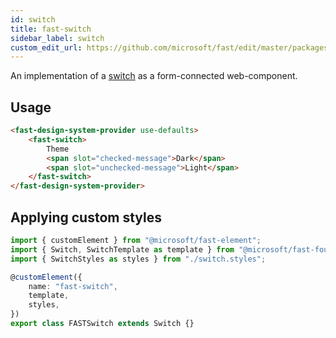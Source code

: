 ```yaml
---
id: switch
title: fast-switch
sidebar_label: switch
custom_edit_url: https://github.com/microsoft/fast/edit/master/packages/web-components/fast-foundation/src/switch/README.md
---
```


An implementation of a [switch](https://w3c.github.io/aria/#switch) as a form-connected web-component.

## Usage

```html
<fast-design-system-provider use-defaults>
    <fast-switch>
        Theme
        <span slot="checked-message">Dark</span>
        <span slot="unchecked-message">Light</span>
    </fast-switch>
</fast-design-system-provider>
```

## Applying custom styles

```ts
import { customElement } from "@microsoft/fast-element";
import { Switch, SwitchTemplate as template } from "@microsoft/fast-foundation";
import { SwitchStyles as styles } from "./switch.styles";

@customElement({
    name: "fast-switch",
    template,
    styles,
})
export class FASTSwitch extends Switch {}
```